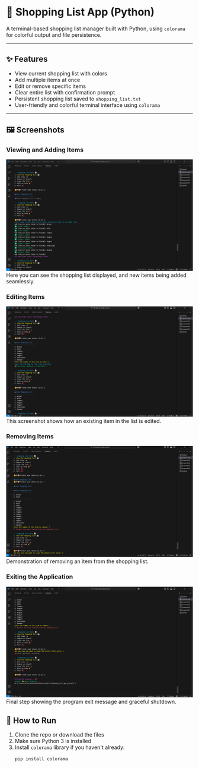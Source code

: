 # 🛒 Shopping List App (Python)

A terminal-based shopping list manager built with Python, using `colorama` for colorful output and file persistence.

---

## ✨ Features

- View current shopping list with colors  
- Add multiple items at once  
- Edit or remove specific items  
- Clear entire list with confirmation prompt  
- Persistent shopping list saved to `shopping_list.txt`  
- User-friendly and colorful terminal interface using `colorama`  

---
## 🖼️ Screenshots

### Viewing and Adding Items  
![Viewing and Adding Items](images/01shopping_list.png)  
Here you can see the shopping list displayed, and new items being added seamlessly.

### Editing Items  
![Editing Items](images/02shopping_list.png)  
This screenshot shows how an existing item in the list is edited.

### Removing Items  
![Removing Items](images/03shopping_list.png)  
Demonstration of removing an item from the shopping list.

### Exiting the Application  
![Exiting the Application](images/04shopping_list.png)  
Final step showing the program exit message and graceful shutdown.


## 🚀 How to Run

1. Clone the repo or download the files  
2. Make sure Python 3 is installed  
3. Install `colorama` library if you haven't already:
   ```bash
   pip install colorama